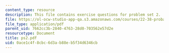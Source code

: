 ```yaml
---
content_type: resource
description: This file contains exercise questions for problem set 2.
file: https://ol-ocw-studio-app-qa.s3.amazonaws.com/courses/22-38-probability-and-its-applications-to-reliability-quality-control-and-risk-assessment-fall-2005/0ace1c4f8cbc6d3ab88eb5f34d6346cb_ps2.pdf
file_type: application/pdf
parent_uid: 7662cc3b-2840-4763-28d0-703562e57d2e
resourcetype: Document
title: ps2.pdf
uid: 0ace1c4f-8cbc-6d3a-b88e-b5f34d6346cb
---
```

